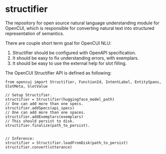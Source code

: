 # structifier
The repository for open source natural language understanding module for OpenCUI, which is responsible for converting
natural text into structured representation of semantics.

There are couple short term goal for OpenCUI NLU:
1. Structifier should be configured with OpenAPI specification.
2. It should be easy to fix understanding errors, with exemplars.
3. It should be easy to use the external help for slot filling. 


The OpenCUI Structifier API is defined as following:

```opencui
from opencui import Structifier, FunctionId, IntentLabel, EntitySpans, SlotMeta, SlotValue

// Setup Structifier.
structifier = Structifier(huggingface_model_path)
// One can add more than one specs.
structifier.addSpecs(api_specs)
// One can add more than one spaces.
structifier.addExemplars(exemplars)
// This should persist to disk. 
structifier.finalize(path_to_persist).


// Inference:
structifier = Structifier.loadFromDisk(path_to_persist)
structifier.convert(utterance)
```
